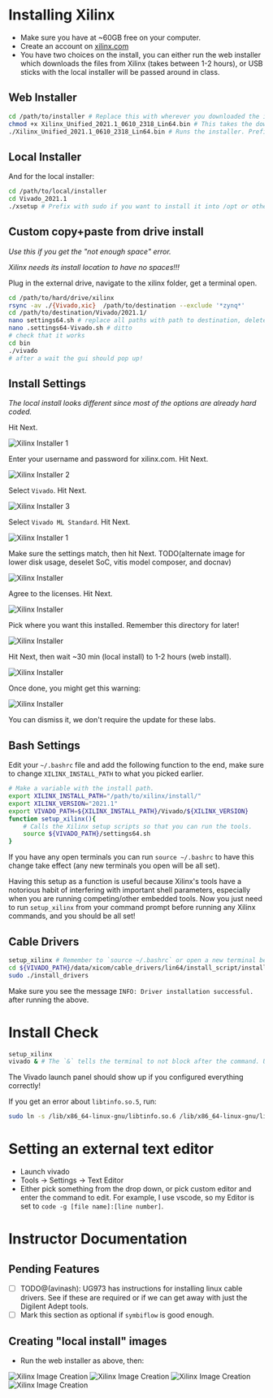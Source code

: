 
# Installing Xilinx

- Make sure you have at ~60GB free on your computer.
- Create an account on [xilinx.com](https://login.xilinx.com/app/xilinxinc_f5awsprod_1/exknv8ms950lm0Ldh0x7/sso/saml)
- You have two choices on the install, you can either run the web installer which downloads the files from Xilinx (takes between 1-2 hours), or USB sticks with the local installer will be passed around in class.

## Web Installer

```bash
cd /path/to/installer # Replace this with wherever you downloaded the installer to.
chmod +x Xilinx_Unified_2021.1_0610_2318_Lin64.bin # This takes the downloaded file and makes it executable. Only do this with files you trust!
./Xilinx_Unified_2021.1_0610_2318_Lin64.bin # Runs the installer. Prefix with sudo if you want to install into /opt or other protected area.
```

## Local Installer
And for the local installer:
```bash
cd /path/to/local/installer
cd Vivado_2021.1
./xsetup # Prefix with sudo if you want to install it into /opt or other protected area. 
```

## Custom copy+paste from drive install
*Use this if you get the "not enough space" error.*

*Xilinx needs its install location to have no spaces!!!*

Plug in the external drive, navigate to the xilinx folder, get a terminal open.
```bash
cd /path/to/hard/drive/xilinx
rsync -av ./{Vivado,xic}  /path/to/destination --exclude '*zynq*'
cd /path/to/destination/Vivado/2021.1/
nano settings64.sh # replace all paths with path to destination, delete any lines with HLS
nano .settings64-Vivado.sh # ditto
# check that it works
cd bin
./vivado
# after a wait the gui should pop up!
```

## Install Settings

*The local install looks different since most of the options are already hard coded.*

Hit Next.

![Xilinx Installer 1](0a.png)

Enter your username and password for xilinx.com. Hit Next.

![Xilinx Installer 2](0b.png)

Select `Vivado`. Hit Next.

![Xilinx Installer 3](0c.png)

Select `Vivado ML Standard`. Hit Next.

![Xilinx Installer 1](0d.png)

Make sure the settings match, then hit Next. TODO(alternate image for lower disk usage, deselet SoC, vitis model composer, and docnav)

![Xilinx Installer](1.png)

Agree to the licenses. Hit Next.

![Xilinx Installer](2.png)

Pick where you want this installed. Remember this directory for later!

![Xilinx Installer](3.png)

Hit Next, then wait ~30 min (local install) to 1-2 hours (web install). 

![Xilinx Installer](4.png)

Once done, you might get this warning:

![Xilinx Installer](5.png)

You can dismiss it, we don't require the update for these labs.

## Bash Settings

Edit your `~/.bashrc` file and add the following function to the end, make sure to change `XILINX_INSTALL_PATH` to what you picked earlier.

```bash
# Make a variable with the install path.
export XILINX_INSTALL_PATH="/path/to/xilinx/install/"
export XILINX_VERSION="2021.1"
export VIVADO_PATH=${XILINX_INSTALL_PATH}/Vivado/${XILINX_VERSION}
function setup_xilinx(){
    # Calls the Xilinx setup scripts so that you can run the tools.
    source ${VIVADO_PATH}/settings64.sh
}
```

If you have any open terminals you can run `source ~/.bashrc` to have this change take effect (any new terminals you open will be all set). 

Having this setup as a function is useful because Xilinx's tools have a notorious habit of interfering with important shell parameters, especially when you are running competing/other embedded tools. Now you just need to run `setup_xilinx` from your command prompt before running any Xilinx commands, and you should be all set!

## Cable Drivers

```bash
setup_xilinx # Remember to `source ~/.bashrc` or open a new terminal before running this.
cd ${VIVADO_PATH}/data/xicom/cable_drivers/lin64/install_script/install_drivers
sudo ./install_drivers
```
Make sure you see the message `INFO: Driver installation successful.` after running the above.

# Install Check

```bash
setup_xilinx
vivado & # The `&` tells the terminal to not block after the command. Useful for running gui programs from the command line.
```

The Vivado launch panel should show up if you configured everything correctly!

If you get an error about `libtinfo.so.5`, run:
```bash 
sudo ln -s /lib/x86_64-linux-gnu/libtinfo.so.6 /lib/x86_64-linux-gnu/libtinfo.so.5
```

# Setting an external text editor
- Launch vivado
- Tools -> Settings -> Text Editor
- Either pick something from the drop down, or pick custom editor and enter the command to edit. For example, I use vscode, so my Editor is set to `code -g [file name]:[line number]`.

# Instructor Documentation

## Pending Features
- [ ] TODO@(avinash): UG973 has instructions for installing linux cable drivers. See if these are required or if we can get away with just the Digilent Adept tools.
- [ ] Mark this section as optional if `symbiflow` is good enough.

## Creating "local install" images
- Run the web installer as above, then:

![Xilinx Image Creation](image-creation-1.png)
![Xilinx Image Creation](image-creation-2.png)
![Xilinx Image Creation](image-creation-3.png)
![Xilinx Image Creation](image-creation-4.png)
